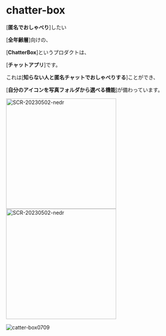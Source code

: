 # chatter-box
[**匿名でおしゃべり**]したい

[**全年齢層**]向けの、

[**ChatterBox**]というプロダクトは、

[**チャットアプリ**]です。

これは[**知らない人と匿名チャットでおしゃべりする**]ことができ、

[**自分のアイコンを写真フォルダから選べる機能**]が備わっています。

<img width="300" alt="SCR-20230502-nedr" src="https://github.com/Nagumo-7960/chatter-box/assets/69156255/86a33ec2-d1b9-4746-b13f-556e0e94c672">
<img width="300" alt="SCR-20230502-nedr" src="https://github.com/Nagumo-7960/chatter-box/assets/69156255/1c9cddd0-f8ac-4463-90e6-91c6272f33aa">

![catter-box0709]()
